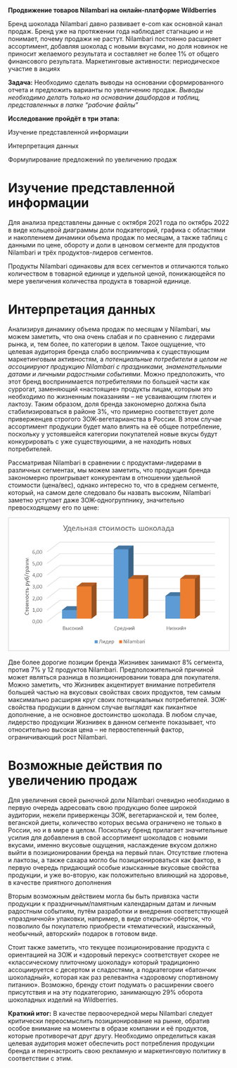 **Продвижение товаров Nilambari на онлайн-платформе Wildberries**

Бренд шоколада Nilambari давно развивает e-com как основной канал продаж. Бренд уже на протяжении года наблюдает стагнацию и не понимает, почему продажи не растут. Nilambari постоянно расширяет ассортимент, добавляя шоколад с новыми вкусами, но доля новинок не приносит желаемого результата и составляет не более 1% от общего финансового результата.
Маркетинговые активности: периодическое участие в акциях 

**Задача:** Необходимо сделать выводы на основании сформированного отчета и предложить варианты по увеличению продаж.
*Выводы необходимо делать только на основании дашбордов и таблиц, представленных в папке “рабочие файлы”*

**Исследование пройдёт в три этапа:**

Изучение представленной информации

Интерпретация данных

Формулирование предложений по увеличению продаж
# Изучение представленной информации

Для анализа представлены данные с октября 2021 года по октябрь 2022 в виде кольцевой диаграммы доли подкатегорий, графика с областями и накоплением динамики объема продаж по месяцам, а также таблиц с данными по цене, обороту и доли в ценовом сегменте для продуктов Nilambari и трёх продуктов-лидеров сегментов.

Продукты Nilambari одинаковы для всех сегментов и отличаются только количеством в товарной единице и удельной ценой, понижающейся по мере увеличения количества продукта в товарной единице.
# Интерпретация данных
Анализируя динамику объема продаж по месяцам у Nilambari, мы можем заметить, что она очень слабая и по сравнению с лидерами рынка, и, тем более, по категории в целом. Такое ощущение, что целевая аудитория бренда слабо восприимчива к существующим маркетинговым активностям, а *потенциальные потребители в целом не ассоциируют продукцию Nilambari с праздниками, знаменательными датами и личными радостными событиями*. Можно предположить, что этот бренд воспринимается потребителями по большей части как суррогат, заменяющий «настоящие» продукты лицам, которым это необходимо по жизненным показаниям – не усваивающим глютен и лактозу. Таким образом, доля бренда закономерно должна была стабилизироваться в районе 3%, что примерно соответствует доле приверженцев строгого ЗОЖ-вегетарианства в России. В этом случае ассортимент продукции будет мало влиять на её общее потребление, поскольку у устоявшейся категории покупателей новые вкусы будут конкурировать с уже существующими, а не находить новых потребителей.

Рассматривая Nilambari в сравнении с продуктами-лидерами в различных сегментах, мы можем заметить, что продукция бренда закономерно проигрывает конкурентам в отношении удельной стоимости (цена/вес), однако интересно то, что в среднем сегменте, который, на самом деле следовало бы назвать высоким, Nilambari заметно уступает даже ЗОЖ-одногруппнику, значительно превосходящему его по цене:

![Диаграмма удельной стоимости продукта в разных сегментах](/Nilambari_analisis/image001.png)


Две более дорогие позиции бренда Жизнивек занимают 8% сегмента, против 7% у 12 продуктов Nilambari. Предположительной причиной может являться разница в позиционировании товара для покупателя. Можно заметить, что Жизнивек акцентирует внимание потребителя большей частью на вкусовых свойствах своих продуктов, тем самым максимально расширяя круг своих потенциальных потребителей. ЗОЖ-свойства продукции в данном случае выглядят как пикантное дополнение, а не основное достоинство шоколада. В любом случае, лидерство продукции Жизнивек в данном сегменте показывает, что относительно высокая цена – не первостепенный фактор, ограничивающий рост Nilambari.
# Возможные действия по увеличению продаж
Для увеличения своей рыночной доли Nilambari очевидно необходимо в первую очередь адресовать свою продукцию более широкой аудитории, нежели приверженцы ЗОЖ, вегетарианской и, тем более, веганской диеты, количество которых весьма ограничено не только в России, но и в мире в целом. Поскольку бренд прилагает значительные усилия для добавления в свой ассортимент шоколадов с новыми вкусами, именно вкусовые ощущения, наслаждение вкусом должно выйти в позиционировании бренда на первый план. Отсутствие глютена и лактозы, а также сахара могло бы позиционироваться как фактор, в первую очередь придающий особые изысканные вкусовые свойства продукции, и уже во-вторую, как положительно влияющий на здоровье, в качестве приятного дополнения 

Вторым возможным действием могла бы быть привязка части продукции к праздничным/памятным календарным датам и личным радостным событиям, путём разработки и внедрения соответствующей «праздничной» упаковки, например, в виде открыток-обёрток, что позволило бы покупателю приобрести «тематический, изысканный, необычный, авторский» подарок в готовом виде.

Стоит также заметить, что текущее позиционирование продукта с ориентацией на ЗОЖ и «здоровый перекус» соответствует скорее не «классическому плиточному шоколаду» который традиционно ассоциируется с десертом и сладостями, а подкатегории «батончик шоколадный», которая как раз релевантна «здоровому спортивному питанию». Возможно, бренду стоит подумать о расширении своего присутствия и на эту подкатегорию, занимающую 29% оборота шоколадных изделий на Wildberries.

**Краткий итог:**
В качестве первоочередной меры Nilambari следует критически переосмыслить позиционирование на рынке, обратив особое внимание на моменты в образе компании и её продуктов, которые противоречат друг другу. Необходимо определиться какая целевая аудитория может обеспечить рост потребления продукции бренда и перенастроить свою рекламную и маркетинговую политику в соответствии с этим.

